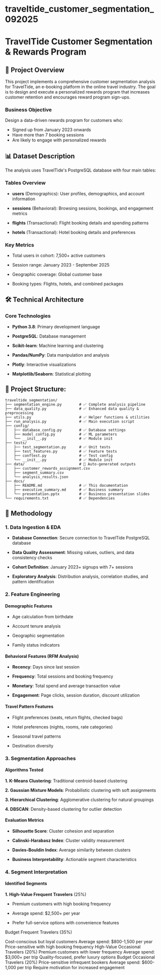 # traveltide_customer_segmentation_092025

# TravelTide Customer Segmentation & Rewards Program

## 🎯  Project Overview

This project implements a comprehensive customer segmentation analysis for TravelTide, an e-booking platform in the online travel industry. The goal is to design and execute a personalized rewards program that increases customer retention and encourages reward program sign-ups.

### Business Objective

Design a data-driven rewards program for customers who:

* Signed up from January 2023 onwards
* Have more than 7 booking sessions
* Are likely to engage with personalized rewards

## 📊 Dataset Description

The analysis uses TravelTide's PostgreSQL database with four main tables:

### Tables Overview

* **users** (Demographics): User profiles, demographics, and account information

* **sessions** (Behavioral): Browsing sessions, bookings, and engagement metrics

* **flights** (Transactional): Flight booking details and spending patterns

* **hotels** (Transactional): Hotel booking details and preferences


### Key Metrics

* Total users in cohort: 7,500+ active customers

* Session range: January 2023 - September 2025

* Geographic coverage: Global customer base

* Booking types: Flights, hotels, and combined packages


## 🛠 Technical Architecture


### Core Technologies

* **Python 3.8**: Primary development language

* **PostgreSQL**: Database management

* **Scikit-learn**: Machine learning and clustering

* **Pandas/NumPy**: Data manipulation and analysis

* **Plotly**: Interactive visualizations

* **Matplotlib/Seaborn**: Statistical plotting


## 📂 Project Structure: 

```
traveltide_segmentation/
├── segmentation_engine.py        # ✅ Complete analysis pipeline
├── data_quality.py               # ✅ Enhanced data quality & preprocessing
├── utils.py                      # ✅ Helper functions & utilities
├── run_analysis.py               # ✅ Main execution script
├── config/
│   ├── database_config.py        # ✅ Database settings
│   ├── model_config.py           # ✅ ML parameters
│   └── __init__.py               # ✅ Module init
├── tests/
│   ├── test_segmentation.py      # ✅ Unit tests
│   ├── test_features.py          # ✅ Feature tests
│   ├── conftest.py               # ✅ Test config
│   └── __init__.py               # ✅ Module init
├── data/                         # 📁 Auto-generated outputs
│   ├── customer_rewards_assignment.csv
│   ├── segment_summary.csv
│   └── analysis_results.json
├── docs/
│   ├── README.md                 # ✅ This documentation
│   ├── executive_summary.md      # ✅ Business summary
│   └── presentation.pptx         # ✅ Business presentation slides
└── requirements.txt              # ✅ Dependencies

```

## 🔄 Methodology

### 1. Data Ingestion & EDA

* **Database Connection**: Secure connection to TravelTide PostgreSQL database

* **Data Quality Assessment**: Missing values, outliers, and data consistency checks

* **Cohort Definition**: January 2023+ signups with 7+ sessions

* **Exploratory Analysis**: Distribution analysis, correlation studies, and pattern identification



### 2. Feature Engineering

#### Demographic Features

* Age calculation from birthdate
  
* Account tenure analysis

* Geographic segmentation

* Family status indicators


#### Behavioral Features (RFM Analysis)

* **Recency**: Days since last session

* **Frequency**: Total sessions and booking frequency

* **Monetary**: Total spend and average transaction value

* **Engagement**: Page clicks, session duration, discount utilization


#### Travel Pattern Features

* Flight preferences (seats, return flights, checked bags)

* Hotel preferences (nights, rooms, rate categories)

* Seasonal travel patterns

* Destination diversity


### 3. Segmentation Approaches

#### Algorithms Tested

 **1. K-Means Clustering**: Traditional centroid-based clustering

 **2. Gaussian Mixture Models**: Probabilistic clustering with soft assignments

 **3. Hierarchical Clustering**: Agglomerative clustering for natural groupings

 **4. DBSCAN**: Density-based clustering for outlier detection


#### Evaluation Metrics

* **Silhouette Score**: Cluster cohesion and separation

* **Calinski-Harabasz Index**: Cluster validity measurement

* **Davies-Bouldin Index**: Average similarity between clusters

* **Business Interpretability**: Actionable segment characteristics


### 4. Segment Interpretation

#### Identified Segments

**1. High-Value Frequent Travelers**  (25%)

*  Premium customers with high booking frequency

*  Average spend: $2,500+ per year

*  Prefer full-service options with convenience features

Budget Frequent Travelers (35%)

Cost-conscious but loyal customers
Average spend: $800-1,500 per year
Price-sensitive with high booking frequency
High-Value Occasional Travelers (20%)
Premium customers with lower frequency
Average spend: $3,000+ per trip
Quality-focused, prefer luxury options
Budget Occasional Travelers (20%)
Price-sensitive infrequent bookers
Average spend: $600-1,000 per trip
Require motivation for increased engagement








